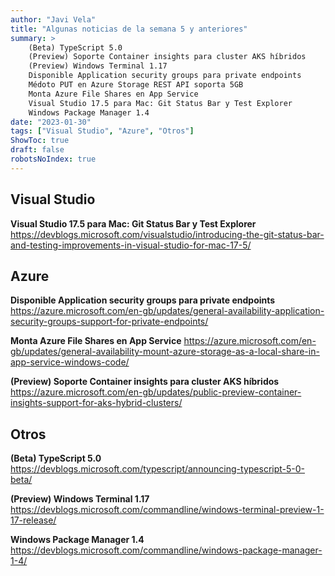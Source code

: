 ```yaml
---
author: "Javi Vela"
title: "Algunas noticias de la semana 5 y anteriores"
summary: >
    (Beta) TypeScript 5.0
    (Preview) Soporte Container insights para cluster AKS híbridos
    (Preview) Windows Terminal 1.17
    Disponible Application security groups para private endpoints
    Médoto PUT en Azure Storage REST API soporta 5GB
    Monta Azure File Shares en App Service
    Visual Studio 17.5 para Mac: Git Status Bar y Test Explorer
    Windows Package Manager 1.4
date: "2023-01-30"
tags: ["Visual Studio", "Azure", "Otros"]
ShowToc: true
draft: false
robotsNoIndex: true
---
```

## Visual Studio
**Visual Studio 17.5 para Mac: Git Status Bar y Test Explorer**
https://devblogs.microsoft.com/visualstudio/introducing-the-git-status-bar-and-testing-improvements-in-visual-studio-for-mac-17-5/
<br/>
<!-- #visualstudio #microsoft #mac -->

## Azure
**Disponible Application security groups  para private endpoints**
https://azure.microsoft.com/en-gb/updates/general-availability-application-security-groups-support-for-private-endpoints/
<br/>
<!-- #azure #security -->

**Monta Azure File Shares en App Service**
https://azure.microsoft.com/en-gb/updates/general-availability-mount-azure-storage-as-a-local-share-in-app-service-windows-code/
<br/>
<!-- #azure #storage #share #appservice>

**Médoto PUT en Azure Storage REST API soporta 5GB**
https://azure.microsoft.com/en-gb/updates/general-availability-5-gib-put-blob/
<br/>
<!-- #azure #storage #put #restapi -->

**(Preview) Soporte Container insights para cluster AKS híbridos**
https://azure.microsoft.com/en-gb/updates/public-preview-container-insights-support-for-aks-hybrid-clusters/
<br/>
<!-- #azure #preview #aks #monitor #kubernetes -->

## Otros
**(Beta) TypeScript 5.0**
https://devblogs.microsoft.com/typescript/announcing-typescript-5-0-beta/
<br/>
<!-- #typescript #microsoft #beta -->

**(Preview) Windows Terminal 1.17**
https://devblogs.microsoft.com/commandline/windows-terminal-preview-1-17-release/
<br/>
<!-- #windows #terminal #release #preview -->

**Windows Package Manager 1.4**
https://devblogs.microsoft.com/commandline/windows-package-manager-1-4/
<br/>
<!-- #windows #package #manager -->